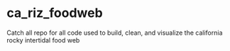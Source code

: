 # ca_riz_foodweb
Catch all repo for all code used to build, clean, and visualize the california rocky intertidal food web
